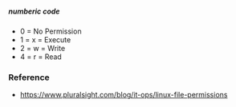 

##### numberic code

- 0 = No Permission
- 1 = x = Execute
- 2 = w = Write
- 4 = r = Read

### Reference

- https://www.pluralsight.com/blog/it-ops/linux-file-permissions
